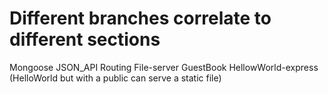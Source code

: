 # Different branches correlate to different sections
Mongoose
JSON_API
Routing
File-server
GuestBook
HellowWorld-express (HelloWorld but with a public can serve a static file)
